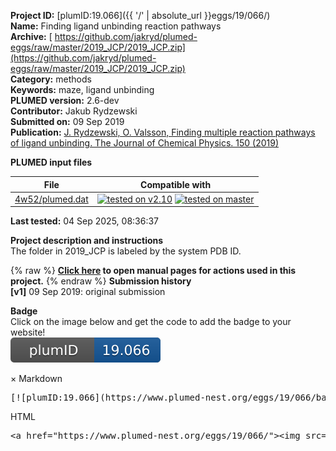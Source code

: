 **Project ID:** [plumID:19.066]({{ '/' | absolute_url }}eggs/19/066/)  
**Name:**  Finding ligand unbinding reaction pathways  
**Archive:** [ https://github.com/jakryd/plumed-eggs/raw/master/2019_JCP/2019_JCP.zip](https://github.com/jakryd/plumed-eggs/raw/master/2019_JCP/2019_JCP.zip)  
**Category:**  methods  
**Keywords:**  maze, ligand unbinding  
**PLUMED version:**  2.6-dev  
**Contributor:**  Jakub Rydzewski  
**Submitted on:** 09 Sep 2019  
**Publication:** [J. Rydzewski, O. Valsson, Finding multiple reaction pathways of ligand unbinding. The Journal of Chemical Physics. 150 (2019)](http://dx.doi.org/10.1063/1.5108638)  
  
**PLUMED input files**  
  
| File     | Compatible with |  
|:--------:|:--------:|  
| [4w52/plumed.dat](./data/4w52/plumed.dat.md) |  [![tested on v2.10](https://img.shields.io/badge/v2.10-passing-green.svg)](data/4w52/plumed.dat.plumed.stderr) [![tested on master](https://img.shields.io/badge/master-passing-green.svg)](data/4w52/plumed.dat.plumed_master.stderr) |  
  
**Last tested:**  04 Sep 2025, 08:36:37
  
**Project description and instructions**  
The folder in 2019_JCP is labeled by the system PDB ID.

  
{% raw %}
<b><a href="https://www.plumed.org/doc-master/user-doc/html/actionlist/?actions=PRINT,POSITION,MAZE_LOSS,MAZE_OPTIMIZER_BIAS,MAZE_SIMULATED_ANNEALING,UNITS" target="_blank">Click here</a> to open manual pages for actions used in this project.</b>
{% endraw %}
**Submission history**  
**[v1]** 09 Sep 2019: original submission  
  
**Badge**  
Click on the image below and get the code to add the badge to your website!  
<img src="./badge.svg" alt="plumeDnest:19.066" id="myBtn" class="badge">
<div id="myModal" class="modal">
  <div class="modal-content">
    <span class="close">&times;</span>
    Markdown<pre>[![plumID:19.066](https://www.plumed-nest.org/eggs/19/066/badge.svg)](https://www.plumed-nest.org/eggs/19/066/)</pre>
    HTML<pre>&lt;a href="https://www.plumed-nest.org/eggs/19/066/"&gt;&lt;img src="https://www.plumed-nest.org/eggs/19/066/badge.svg" alt="plumID:19.066"&gt;&lt;/a&gt;</pre>
  </div>
</div>
